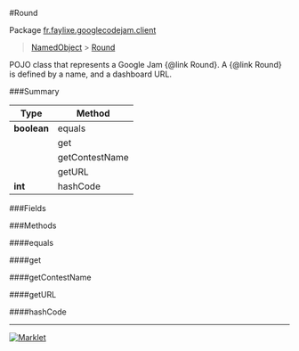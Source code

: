 #Round

Package [fr.faylixe.googlecodejam.client](https://github.com/Faylixe/googlecodejam-client/blob/master/fr/faylixe/googlecodejam/client)<br>
 > [NamedObject](https://github.com/Faylixe/googlecodejam-client/blob/master/javadoc/fr/faylixe/googlecodejam/client/common/NamedObject.md) > [Round](https://github.com/Faylixe/googlecodejam-client/blob/master/javadoc/fr/faylixe/googlecodejam/client/Round.md)

<p>POJO class that represents a Google Jam {@link Round}.
 A {@link Round} is defined by a name, and a dashboard
 URL.</p>

###Summary


| Type | Method |
| --- | --- |
| **boolean** | equals |
|  | get |
|  | getContestName |
|  | getURL |
| **int** | hashCode |

###Fields


###Methods

####equals


####get


####getContestName


####getURL


####hashCode


---
[![Marklet](https://img.shields.io/badge/Generated%20by-Marklet-green.svg)](https://github.com/Faylixe/marklet)